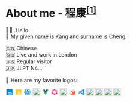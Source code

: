 <h1>About me - 程康<sup><a href="https://translate.google.com/#view=home&op=translate&sl=zh-CN&tl=en&text=%E7%A8%8B%E5%BA%B7" alt="How to pronounce 程康">[1]</a></sup></h1>

👋🏻&nbsp;&nbsp;Hello. <br/>💬 My given name is Kang and surname is Cheng.

🇨🇳 Chinese <br/>🇬🇧 Live and work in London <br/>🇺🇸 Regular visitor <br/>🇯🇵 JLPT N4...


💬 Here are my favorite logos:
  
<p>
  <img src="https://raw.githubusercontent.com/PKief/vscode-material-icon-theme/master/icons/typescript.svg" width="20" height="20" />
  <img src="https://raw.githubusercontent.com/PKief/vscode-material-icon-theme/master/icons/javascript.svg" width="20" height="20" />
  <img src="https://raw.githubusercontent.com/PKief/vscode-material-icon-theme/master/icons/react_ts.svg" width="20" height="20" />
  <img src="https://redux.js.org/img/redux.svg" width="20" height="20" />
  <img src="https://raw.githubusercontent.com/PKief/vscode-material-icon-theme/master/icons/vue.svg" width="20" height="20" />
  <img src="https://raw.githubusercontent.com/PKief/vscode-material-icon-theme/master/icons/graphql.svg" width="20" height="20" />
  <img src="https://firebase.google.com/downloads/brand-guidelines/SVG/logo-logomark.svg" width="20" height="20" />
  <img src="https://raw.githubusercontent.com/PKief/vscode-material-icon-theme/master/icons/swift.svg" width="20" height="20" />
  <img src="https://raw.githubusercontent.com/PKief/vscode-material-icon-theme/master/icons/vscode.svg" width="20" height="20" />
  <img src="https://gw.alipayobjects.com/zos/rmsportal/KDpgvguMpGfqaHPjicRK.svg" width="20" height="20" />
  <img src="https://material-ui.com/static/logo_raw.svg" width="20" height="20" />
  <img src="https://cdn.sstatic.net/Sites/stackoverflow/company/Img/logos/so/so-icon.svg?v=f13ebeedfa9e" width="20" height="20" />
  <img src="https://image.flaticon.com/icons/svg/2111/2111432.svg" width="20" height="20" />
</p>


